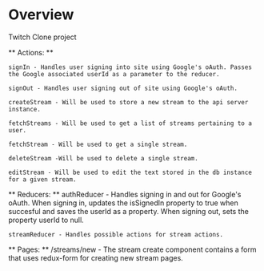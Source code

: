 # Overview

Twitch Clone project

** Actions: **

    signIn - Handles user signing into site using Google's oAuth. Passes the Google associated userId as a parameter to the reducer. 
    
    signOut - Handles user signing out of site using Google's oAuth. 

    createStream - Will be used to store a new stream to the api server instance.

    fetchStreams - Will be used to get a list of streams pertaining to a user.

    fetchStream - Will be used to get a single stream.

    deleteStream -Will be used to delete a single stream.

    editStream - Will be used to edit the text stored in the db instance for a given stream. 
    
** Reducers: **
    authReducer - Handles signing in and out for Google's oAuth. When signing in, updates the isSignedIn property to true when succesful and saves the userId as a property. When signing out, sets the property userId to null.

    streamReducer - Handles possible actions for stream actions. 

** Pages: **
    /streams/new - The stream create component contains a form that uses redux-form for creating new stream pages. 




